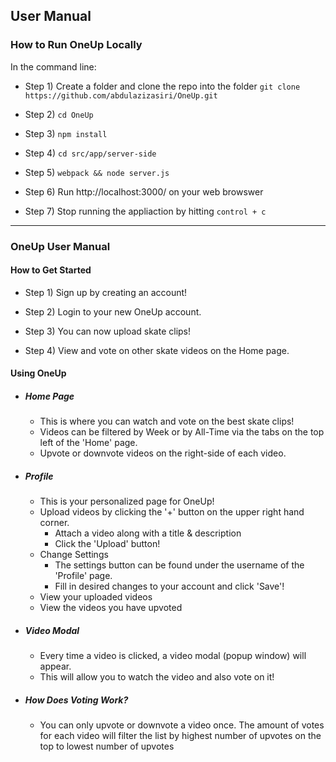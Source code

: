 ## User Manual

### How to Run OneUp Locally

In the command line:

- Step 1) Create a folder and clone the repo into the folder ```git clone https://github.com/abdulazizasiri/OneUp.git```

- Step 2) ```cd OneUp```

- Step 3) ```npm install```

- Step 4) ``` cd src/app/server-side ```

- Step 5) ```webpack && node server.js ```

- Step 6) Run http://localhost:3000/ on your web browswer 

- Step 7) Stop running the appliaction by hitting ```control + c ```

----------


### OneUp User Manual

#### How to Get Started

- Step 1) Sign up by creating an account!

- Step 2) Login to your new OneUp account.

- Step 3) You can now upload skate clips!

- Step 4) View and vote on other skate videos on the Home page.

#### Using OneUp

- ##### Home Page
  - This is where you can watch and vote on the best skate clips!
  - Videos can be filtered by Week or by All-Time via the tabs on the top left of the 'Home' page.
  - Upvote or downvote videos on the right-side of each video.

- ##### Profile
  - This is your personalized page for OneUp!
  - Upload videos by clicking the '+' button on the upper right hand corner.
    - Attach a video along with a title & description
    - Click the 'Upload' button!
  - Change Settings
    - The settings button can be found under the username of the 'Profile' page.
    - Fill in desired changes to your account and click 'Save'!
  - View your uploaded videos
  - View the videos you have upvoted
  
- ##### Video Modal
  - Every time a video is clicked, a video modal (popup window) will appear.
  - This will allow you to watch the video and also vote on it!
  
- ##### How Does Voting Work?
  - You can only upvote or downvote a video once. The amount of votes for each video will filter the list by highest number of upvotes on the top to lowest number of upvotes

 

